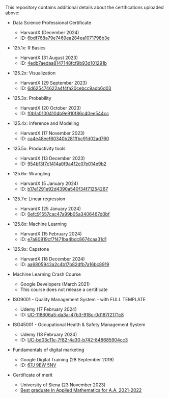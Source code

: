 This repository contains additional details about the certifications uploaded above:

- Data Science Professional Certificate
  - HarvardX (December 2024)
  - ID: [6bdf768a79e7469ea284ea1071798b3e](https://credentials.edx.org/credentials/6bdf768a79e7469ea284ea1071798b3e/)

- 125.1x: R Basics
  - HarvardX (31 August 2023)
  - ID: [4edb7aedaa8147148fcf9b93d101291b](https://courses.edx.org/certificates/4edb7aedaa8147148fcf9b93d101291b)
    
- 125.2x: Visualization
  - HarvardX (29 September 2023)
  - ID: [6d625474622a4f4fa20cebcc9adb6d03](https://courses.edx.org/certificates/6d625474622a4f4fa20cebcc9adb6d03)

- 125.3x: Probability
  - HarvardX (20 October 2023)
  - ID: [f0b1a01004104b9e910f86c40ee544cc](https://courses.edx.org/certificates/f0b1a01004104b9e910f86c40ee544cc)

- 125.4x: Inference and Modeling
  - HarvardX (17 November 2023)
  - ID: [ca4e48eef60340b281ffbc91d02ad760](https://courses.edx.org/certificates/ca4e48eef60340b281ffbc91d02ad760)

- 125.5x: Productivity tools
  - HarvardX (13 December 2023)
  - ID: [954bf3f7c1414a0f9a4f2c07e014e9b2](https://courses.edx.org/certificates/954bf3f7c1414a0f9a4f2c07e014e9b2)

- 125.6x: Wrangling
  - HarvardX (5 January 2024)
  - ID: [b17e1291e92d4390a540f34f71254267](https://courses.edx.org/certificates/b17e1291e92d4390a540f34f71254267)

- 125.7x: Linear regression
  - HarvardX (25 January 2024)
  - ID: [0efc91557cac47a99b05a3406467d0bf](https://courses.edx.org/certificates/0efc91557cac47a99b05a3406467d0bf)

- 125.8x: Machine Learning
  - HarvardX (15 February 2024)
  - ID: [e7a80819cf7f471ba4bdc8674caa31d1](https://courses.edx.org/certificates/e7a80819cf7f471ba4bdc8674caa31d1)

- 125.9x: Capstone
  - HarvardX (18 December 2024)
  - ID: [aa6805943a2c4b17b82dfb7a16bc8919](https://courses.edx.org/certificates/aa6805943a2c4b17b82dfb7a16bc8919)

- Machine Learning Crash Course
  - Google Developers (March 2021)
  - This course does not release a certificate

- ISO9001 - Quality Management System - with FULL TEMPLATE
  - Udemy (17 February 2024)
  - ID: [UC-118606a5-da3a-47b3-918c-0d187f2171c8](https://www.udemy.com/certificate/UC-118606a5-da3a-47b3-918c-0d187f2171c8/)

- ISO45001 - Occupational Health & Safety Management System
  - Udemy (18 February 2024)
  - ID: [UC-bd03c11e-7f82-4a30-b742-848685904cc3](https://www.udemy.com/certificate/UC-bd03c11e-7f82-4a30-b742-848685904cc3/)

- Fundamentals of digital marketing
  - Google Digital Training (28 September 2019)
  - ID: [67J 9EW 5NV](https://learndigital.withgoogle.com/link/1gcpw8lsohs)
 
- Certificate of merit
  - University of Siena (23 November 2023)
  - [Best graduate in Applied Mathematics for A.A. 2021-2022](https://github.com/EmanuelaPannini/certifications/blob/main/University%20of%20Siena%20-%20Best%20graduate%20in%20Applied%20Mathematics%20AA%202021-22.pdf)
